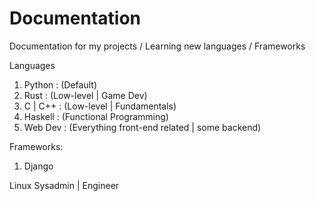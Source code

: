 # Documentation

Documentation for my projects / Learning new languages / Frameworks

Languages
1. Python       : (Default)
2. Rust         : (Low-level | Game Dev)
3. C | C++      : (Low-level | Fundamentals)
4. Haskell      : (Functional Programming)
5. Web Dev      : (Everything front-end related | some backend)

Frameworks:
1. Django

Linux Sysadmin | Engineer
